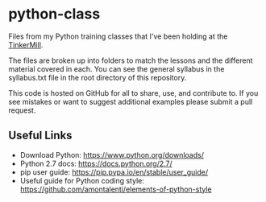 # python-class
Files from my Python training classes that I've been holding at the [TinkerMill](http://www.tinkermill.org).

The files are broken up into folders to match the lessons and the different material covered in each. You can
see the general syllabus in the syllabus.txt file in the root directory of this repository.

This code is hosted on GitHub for all to share, use, and contribute to. If you see mistakes or want to suggest
additional examples please submit a pull request.

## Useful Links
* Download Python: https://www.python.org/downloads/
* Python 2.7 docs: https://docs.python.org/2.7/
* pip user guide: https://pip.pypa.io/en/stable/user_guide/
* Useful guide for Python coding style: https://github.com/amontalenti/elements-of-python-style
